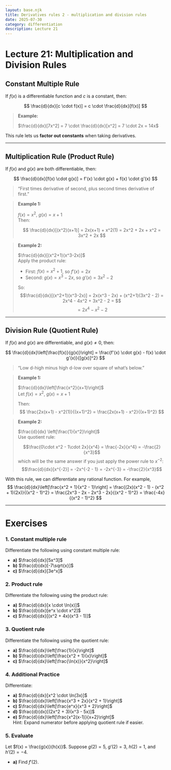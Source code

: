 ```yaml
---
layout: base.njk
title: Derivatives rules 2 - multiplication and division rules
date: 2025-07-30
category: differentiation
description: Lecture 21
---
```


# Lecture 21: Multiplication and Division Rules

## Constant Multiple Rule

If $f(x)$ is a differentiable function and $c$ is a constant, then:

$$
\frac{d}{dx}[c \cdot f(x)] = c \cdot \frac{d}{dx}[f(x)]
$$

> **Example:**
>
> $\frac{d}{dx}[7x^2] = 7 \cdot \frac{d}{dx}[x^2] = 7 \cdot 2x = 14x$

This rule lets us **factor out constants** when taking derivatives.

---

## Multiplication Rule (Product Rule)

If $f(x)$ and $g(x)$ are both differentiable, then:

$$
\frac{d}{dx}[f(x) \cdot g(x)] = f'(x) \cdot g(x) + f(x) \cdot g'(x)
$$

> “First times derivative of second, plus second times derivative of first.”

> **Example 1:**
>
> $f(x) = x^2$, $g(x) = x+1$  
> Then:
>
> $$
\frac{d}{dx}[(x^2)(x+1)] = 2x(x+1) + x^2(1) = 2x^2 + 2x + x^2 = 3x^2 + 2x
$$

> **Example 2:**
>
> $\frac{d}{dx}[(x^2+1)(x^3-2x)]$  
> Apply the product rule:
> - First: $f(x) = x^2+1$, so $f'(x) = 2x$
> - Second: $g(x) = x^3 - 2x$, so $g'(x) = 3x^2 - 2$
>
> So:
> $$\frac{d}{dx}[(x^2+1)(x^3-2x)] = 2x(x^3 - 2x) + (x^2+1)(3x^2 - 2) = 2x^4 - 4x^2 + 3x^2 - 2 = $$
> $$= 2x^4 - x^2 - 2$$

---

## Division Rule (Quotient Rule)

If $f(x)$ and $g(x)$ are differentiable, and $g(x) \ne 0$, then:

$$
\frac{d}{dx}\left[\frac{f(x)}{g(x)}\right] = \frac{f'(x) \cdot g(x) - f(x) \cdot g'(x)}{[g(x)]^2}
$$

> “Low d-high minus high d-low over square of what’s below.”

> **Example 1:**
>
> $\frac{d}{dx}\left[\frac{x^2}{x+1}\right]$  
> Let $f(x) = x^2$, $g(x) = x+1$
>
> Then:
> $$
\frac{2x(x+1) - x^2(1)}{(x+1)^2} = \frac{2x(x+1) - x^2}{(x+1)^2}
$$

> **Example 2:**
>
> $\frac{d}{dx} \left[\frac{1}{x^2}\right]$  
> Use quotient rule:
>
> $$\frac{0\cdot x^2 - 1\cdot 2x}{x^4} = \frac{-2x}{x^4} = -\frac{2}{x^3}$$
> which will be the same answer if you just apply the power rule to $x^{-2}$:
> $$\frac{d}{dx}[x^{-2}] = -2x^{-2 - 1} = -2x^{-3} = -\frac{2}{x^3}$$

With this rule, we can differentiate any rational function. For example,
$$
\frac{d}{dx}\left[\frac{x^2 + 1}{x^2 - 1}\right] = \frac{(2x)(x^2 - 1) - (x^2 + 1)(2x)}{(x^2 - 1)^2} = \frac{2x^3 - 2x - 2x^3 - 2x}{(x^2 - 1)^2} = \frac{-4x}{(x^2 - 1)^2}
$$

---

# Exercises

### 1. Constant multiple rule
Differentiate the following using constant multiple rule:
   - **a)** $\frac{d}{dx}[5x^3]$
   - **b)** $\frac{d}{dx}[-7\sqrt{x}]$
   - **c)** $\frac{d}{dx}[3e^x]$

### 2. Product rule
Differentiate the following using the product rule:
   - **a)** $\frac{d}{dx}[x \cdot \ln(x)]$
   - **b)** $\frac{d}{dx}[e^x \cdot x^2]$
   - **c)** $\frac{d}{dx}[(x^2 + 4x)(x^3 - 1)]$

### 3. Quotient rule
Differentiate the following using the quotient rule:
   - **a)** $\frac{d}{dx}\left[\frac{1}{x}\right]$
   - **b)** $\frac{d}{dx}\left[\frac{x^2 + 1}{x}\right]$
   - **c)** $\frac{d}{dx}\left[\frac{\ln(x)}{x^2}\right]$

### 4. Additional Practice
Differentiate:
   - **a)** $\frac{d}{dx}[x^2 \cdot \ln(3x)]$
   - **b)** $\frac{d}{dx}\left[\frac{x^3 + 2x}{x^2 + 1}\right]$
   - **c)** $\frac{d}{dx}\left[\frac{e^x}{x^3 + 2}\right]$
   - **d)** $\frac{d}{dx}[(2x^2 + 3)(x^3 - 5x)]$
   - **e)** $\frac{d}{dx}\left[\frac{x^2(x-1)}{x+2}\right]$  
     Hint: Expand numerator before applying quotient rule if easier.

### 5. Evaluate
Let $f(x) = \frac{g(x)}{h(x)}$. Suppose $g(2) = 5$, $g'(2) = 3$, $h(2) = 1$, and $h'(2) = -4$.  
   - **a)** Find $f'(2)$.


